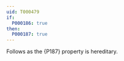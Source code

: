 ```yaml
---
uid: T000479
if:
  P000186: true
then:
  P000187: true
---
```


Follows as the {P187} property is hereditary.
